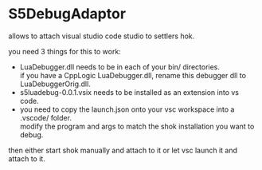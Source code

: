 # S5DebugAdaptor

allows to attach visual studio code studio to settlers hok.

you need 3 things for this to work:
- LuaDebugger.dll needs to be in each of your bin/ directories.  
  if you have a CppLogic LuaDebugger.dll, rename this debugger dll to LuaDebuggerOrig.dll.
- s5luadebug-0.0.1.vsix needs to be installed as an extension into vs code.
- you need to copy the launch.json onto your vsc workspace into a .vscode/ folder.  
  modify the program and args to match the shok installation you want to debug.

then either start shok manually and attach to it or let vsc launch it and attach to it.
